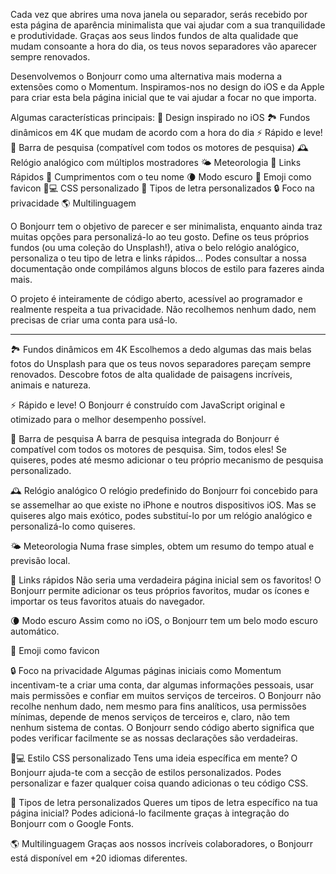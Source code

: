 Cada vez que abrires uma nova janela ou separador, serás recebido por esta página de aparência minimalista que vai ajudar com a sua tranquilidade e produtividade. Graças aos seus lindos fundos de alta qualidade que mudam consoante a hora do dia, os teus novos separadores vão aparecer sempre renovados.

Desenvolvemos o Bonjourr como uma alternativa mais moderna a extensões como o Momentum. Inspiramos-nos no design do iOS e da Apple para criar esta bela página inicial que te vai ajudar a focar no que importa.

Algumas características principais:
🍏 Design inspirado no iOS
🏞 Fundos dinâmicos em 4K que mudam de acordo com a hora do dia
⚡️ Rápido e leve!
🔎 Barra de pesquisa (compatível com todos os motores de pesquisa)
🕰 Relógio analógico com múltiplos mostradores
🌤 Meteorologia
🔗 Links Rápidos
👋 Cumprimentos com o teu nome
🌘 Modo escuro
🥖 Emoji como favicon
🧑💻 CSS personalizado
📝 Tipos de letra personalizados
🔒 Foco na privacidade
🌎 Multilinguagem

O Bonjourr tem o objetivo de parecer e ser minimalista, enquanto ainda traz muitas opções para personalizá-lo ao teu gosto. Define os teus próprios fundos (ou uma coleção do Unsplash!), ativa o belo relógio analógico, personaliza o teu tipo de letra e links rápidos... Podes consultar a nossa documentação onde compilámos alguns blocos de estilo para fazeres ainda mais.

O projeto é inteiramente de código aberto, acessível ao programador e realmente respeita a tua privacidade. Não recolhemos nenhum dado, nem precisas de criar uma conta para usá-lo.

---

🏞 Fundos dinâmicos em 4K
Escolhemos a dedo algumas das mais belas fotos do Unsplash para que os teus novos separadores pareçam sempre renovados. Descobre fotos de alta qualidade de paisagens incríveis, animais e natureza.

⚡️ Rápido e leve!
O Bonjourr é construído com JavaScript original e otimizado para o melhor desempenho possível.

🔎 Barra de pesquisa
A barra de pesquisa integrada do Bonjourr é compatível com todos os motores de pesquisa. Sim, todos eles! Se quiseres, podes até mesmo adicionar o teu próprio mecanismo de pesquisa personalizado.

🕰 Relógio analógico
O relógio predefinido do Bonjourr foi concebido para se assemelhar ao que existe no iPhone e noutros dispositivos iOS. Mas se quiseres algo mais exótico, podes substituí-lo por um relógio analógico e personalizá-lo como quiseres.

🌤 Meteorologia
Numa frase simples, obtem um resumo do tempo atual e previsão local.

🔗 Links rápidos
Não seria uma verdadeira página inicial sem os favoritos! O Bonjourr permite adicionar os teus próprios favoritos, mudar os ícones e importar os teus favoritos atuais do navegador.

🌘 Modo escuro
Assim como no iOS, o Bonjourr tem um belo modo escuro automático.

🥖 Emoji como favicon

🔒 Foco na privacidade
Algumas páginas iniciais como Momentum incentivam-te a criar uma conta, dar algumas informações pessoais, usar mais permissões e confiar em muitos serviços de terceiros. O Bonjourr não recolhe nenhum dado, nem mesmo para fins analíticos, usa permissões mínimas, depende de menos serviços de terceiros e, claro, não tem nenhum sistema de contas. O Bonjourr sendo código aberto significa que podes verificar facilmente se as nossas declarações são verdadeiras.

🧑💻 Estilo CSS personalizado
Tens uma ideia específica em mente? O Bonjourr ajuda-te com a secção de estilos personalizados. Podes personalizar e fazer qualquer coisa quando adicionas o teu código CSS.

📝 Tipos de letra personalizados
Queres um tipos de letra específico na tua página inicial? Podes adicioná-lo facilmente graças à integração do Bonjourr com o Google Fonts.

🌎 Multilinguagem
Graças aos nossos incríveis colaboradores, o Bonjourr está disponível em +20 idiomas diferentes.
